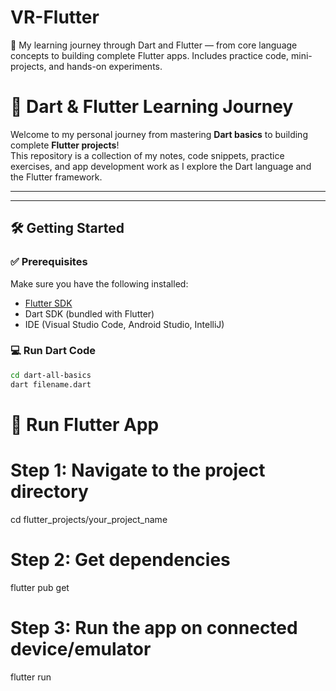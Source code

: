 # VR-Flutter
🚀 My learning journey through Dart and Flutter — from core language concepts to building complete Flutter apps. Includes practice code, mini-projects, and hands-on experiments.


# 🚀 Dart & Flutter Learning Journey

Welcome to my personal journey from mastering **Dart basics** to building complete **Flutter projects**!  
This repository is a collection of my notes, code snippets, practice exercises, and app development work as I explore the Dart language and the Flutter framework.

---

---

## 🛠️ Getting Started

### ✅ Prerequisites

Make sure you have the following installed:

- [Flutter SDK](https://flutter.dev/docs/get-started/install)
- Dart SDK (bundled with Flutter)
- IDE (Visual Studio Code, Android Studio, IntelliJ)

### 💻 Run Dart Code

```bash
cd dart-all-basics
dart filename.dart
```

# 🔹 Run Flutter App

# Step 1: Navigate to the project directory
cd flutter_projects/your_project_name

# Step 2: Get dependencies
flutter pub get

# Step 3: Run the app on connected device/emulator
flutter run





